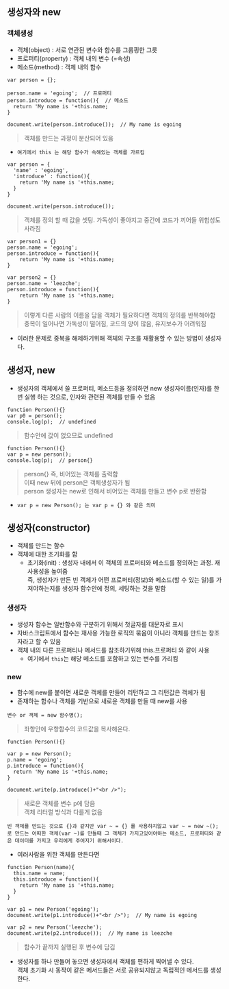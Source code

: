 ## 생성자와 new
### 객체생성
- 객체(object) : 서로 연관된 변수와 함수를 그룹핑한 그릇
- 프로퍼티(property) : 객체 내의 변수 (=속성)
- 메소드(method) : 객체 내의 함수
```
var person = {};

person.name = 'egoing';  // 프로퍼티
person.introduce = function(){  // 메소드
  return 'My name is '+this.name;
}

document.write(person.introduce());  // My name is egoing
```
> 객체를 만드는 과정이 분산되어 있음
- `여기에서 this 는 해당 함수가 속해있는 객체를 가르킴`

```
var person = {
  'name' : 'egoing',
  'introduce' : function(){
    return 'My name is '+this.name;
  }
}

document.write(person.introduce());
```
> 객체를 정의 할 때 값을 셋팅. 가독성이 좋아지고 중간에 코드가 끼어들 위험성도 사라짐

```
var person1 = {}
person.name = 'egoing';
person.introduce = function(){
    return 'My name is '+this.name;
}

var person2 = {}
person.name = 'leezche';
person.introduce = function(){
    return 'My name is '+this.name;
}
 ```
> 이렇게 다른 사람의 이름을 담을 객체가 필요하다면 객체의 정의를 반복해야함<br/>중복이 일어나면 가독성이 떨어짐, 코드의 양이 많음, 유지보수가 어려워짐

- 이러한 문제로 중복을 해제하기위해 객체의 구조를 재활용할 수 있는 방법이 생성자다.

## 생성자, new
- 생성자의 객체에서 쓸 프로퍼티, 메소드등을 정의하면 new 생성자이름(인자)를 한번 실행 하는 것으로, 인자와 관련된 객체를 만들 수 있음
```
function Person(){}
var p0 = person();
console.log(p);  // undefined
```
> 함수안에 값이 없으므로 undefined
```
function Person(){}
var p = new person();
console.log(p);  // person{}
```
> person{} 즉, 비어있는 객체를 출력함<br/>이때 new 뒤에 person은 객체생성자가 됨<br/>person 생성자는 new로 인해서 비어있는 객체를 만들고 변수 p로 반환함

- `var p = new Person(); 는 var p = {} 와 같은 의미`

## 생성자(constructor)
- 객체를 만드는 함수
- 객체에 대한 초기화를 함
  - 초기화(init) : 생성자 내에서 이 객체의 프로퍼티와 메소드를 정의하는 과정. 재사용성을 높여줌<br/>즉, 생성자가 만든 빈 객체가 어떤 프로퍼티(정보)와 메소드(할 수 있는 일)를 가져야하는지를 생성자 함수안에 정의, 세팅하는 것을 말함


### 생성자
- 생성자 함수는 일반함수와 구분하기 위해서 첫글자를 대문자로 표시
- 자바스크립트에서 함수는 재사용 가능한 로직의 묶음이 아니라 객체를 만드는 창조자라고 할 수 있음
- 객체 내의 다른 프로퍼티나 메서드를 참조하기위해 this.프로퍼티 와 같이 사용
  - 여기에서 `this`는 해당 메소드를 포함하고 있는 변수를 가리킴

### new
- 함수에 new를 붙이면 새로운 객체를 만들어 리턴하고 그 리턴값은 객체가 됨
- 존재하는 함수나 객체를 기반으로 새로운 객체를 만들 때 new를 사용
```
변수 or 객체 = new 함수명();
```
> 좌항안에 우항함수의 코드값을 복사해온다. 

```
function Person(){}

var p = new Person();
p.name = 'egoing';
p.introduce = function(){
  return 'My name is '+this.name; 
}

document.write(p.introduce()+"<br />");
```
> 새로운 객체를 변수 p에 담음<br/>객체 리터럴 방식과 다를게 없음

`빈 객체를 만드는 것으로 {}과 같지만 var ~ = {} 를 사용하지않고 var ~ = new ~();로 만드는 어떠한 객체(var ~)를 만들때 그 객체가 가지고있어야하는 메소드, 프로퍼티와 같은 데이터를 가지고 우리에게 주어지기 위해서이다.`

- 여러사람을 위한 객체를 만든다면
```
function Person(name){
  this.name = name;
  this.introduce = function(){
    return 'My name is '+this.name; 
  }   
}

var p1 = new Person('egoing');
document.write(p1.introduce()+"<br />");  // My name is egoing
 
var p2 = new Person('leezche');
document.write(p2.introduce());  // My name is leezche
```
> 함수가 끝까지 실행된 후 변수에 담김

- 생성자를 하나 만들어 놓으면 생성자에서 객체를 편하게 찍어낼 수 있다.<br/>객체 초기화 시 동작이 같은 메서드들은 서로 공유되지않고 독립적인 메서드를 생성한다.
